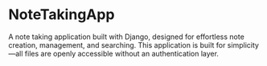 # NoteTakingApp
A note taking application built with Django, designed for effortless note creation, management, and searching. This application is built for simplicity—all files are openly accessible without an authentication layer.
